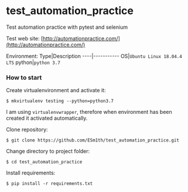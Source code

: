 # test_automation_practice
Test automation practice with pytest and selenium

Test web site: [http://automationpractice.com/](http://automationpractice.com/)

Environment:
Type|Description
----|-----------
OS|`Ubuntu Linux 18.04.4 LTS`
python|`python 3.7`

### How to start
Create virtualenvironment and activate it:
```
$ mkvirtualenv testing --python=python3.7
```
I am using `virtualenvwrapper`, therefore when environment has been created it activated automatically.

Clone repository:
```
$ git clone https://github.com/ESm1th/test_automation_practice.git
```
Change directory to project folder:
```
$ cd test_automation_practice
```
Install requirements:
```
$ pip install -r requirements.txt
```
